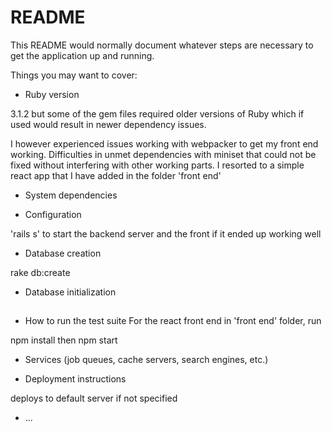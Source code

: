 # README

This README would normally document whatever steps are necessary to get the
application up and running.

Things you may want to cover:

* Ruby version

3.1.2 but some of the gem files required older versions of Ruby which if used would result in newer dependency issues.

I however experienced issues working with webpacker to get my front end working. Difficulties in unmet dependencies with miniset that could not be fixed without interfering with other working parts. I resorted to a simple react app that I have added in the folder 'front end'

* System dependencies

* Configuration

'rails s' to start the backend server and the front if it ended up working well

* Database creation

rake db:create

* Database initialization

##

* How to run the test suite
For the react front end in 'front end' folder, run
 
npm install then npm start

* Services (job queues, cache servers, search engines, etc.)

* Deployment instructions

deploys to default server if not specified

* ...
